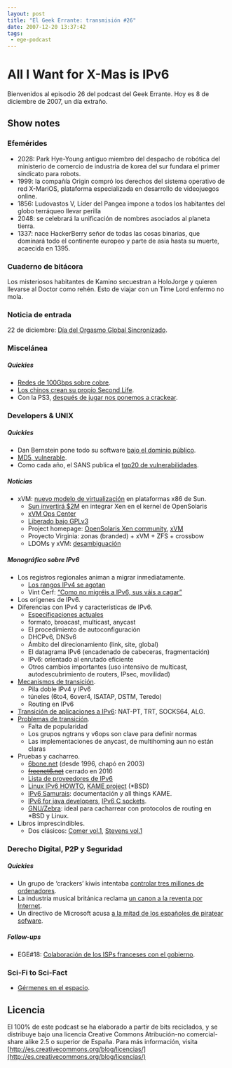 ```yaml
---
layout: post
title: "El Geek Errante: transmisión #26"
date: 2007-12-20 13:37:42
tags:
 - ege-podcast
---
```


# All I Want for X-Mas is IPv6
Bienvenidos al episodio 26 del podcast del Geek Errante. Hoy es 8 de diciembre de 2007, un día extraño.

## Show notes

### Efemérides
- 2028: Park Hye-Young antiguo miembro del despacho de robótica del ministerio de comercio de industria de korea del sur fundara el primer sindicato para robots.
- 1999: la compañía Origin compró los derechos del sistema operativo de red X-MariOS, plataforma especializada en desarrollo de videojuegos online.
- 1856: Ludovastos V, Líder del Pangea impone a todos los habitantes del globo terráqueo llevar perilla
- 2048: se celebrará la unificación de nombres asociados al planeta tierra.
- 1337: nace HackerBerry señor de todas las cosas binarias, que dominará todo el continente europeo y parte de asia hasta su muerte, acaecida en 1395.

### Cuaderno de bitácora
Los misteriosos habitantes de Kamino secuestran a HoloJorge y quieren llevarse al Doctor como rehén. Esto de viajar con un Time Lord enfermo no mola.

### Noticia de entrada
22 de diciembre: [Día del Orgasmo Global Sincronizado](http://www.globalorgasm.org/).

### Miscelánea

##### Quickies
- [Redes de 100Gbps sobre cobre](http://web.archive.org/web/20080421020930/http://blogs.zdnet.com/emergingtech/?p=749).
- [Los chinos crean su propio Second Life](https://gigaom.com/2007/08/25/hipihi/).
- Con la PS3, [después de jugar nos ponemos a crackear](http://web.archive.org/web/20071229024842/http://www.heise-security.co.uk/news/99674).

### Developers & UNIX

##### Quickies
- Dan Bernstein pone todo su software [bajo el dominio público](https://tech.slashdot.org/story/07/11/30/0430201/djb-releases-all-source-to-public-domain).
- [MD5, vulnerable](https://it.slashdot.org/story/07/12/02/0651221/MD5-Proven-Ineffective-for-App-Signatures).
- Como cada año, el SANS publica el [top20 de vulnerabilidades](https://www.schneier.com/blog/archives/2007/12/sans_top_20.html).

##### Noticias
- xVM: [nuevo modelo de virtualización](http://www.itpro.co.uk/127069/sun-outlines-virtualisation-plan) en plataformas x86 de Sun.
    - [Sun invertirá $2M](http://www-archive.xenproject.org/files/xensummit_fall07/03_ToddClayton.pdf) en integrar Xen en el kernel de OpenSolaris
    - [xVM Ops Center](http://www.theregister.co.uk/2007/12/04/sun_xvm_ops_center_release/)
    - [Liberado bajo GPLv3](http://web.archive.org/web/20100529201151/http://blogs.sun.com/barton808/entry/sun_goes_gplv3_talking_to)
    - Project homepage: [OpenSolaris Xen community](http://web.archive.org/web/20140903214344/https://solaris.java.net/), [xVM](https://en.wikipedia.org/wiki/Sun_xVM)
    - Proyecto Virginia: zonas (branded) + xVM + ZFS + crossbow
    - LDOMs y xVM: [desambiguación](http://practical-admin.com/blog/xvm-ldoms-zones-suns-slightly-confusing-sparc-virtualization-offerings/)

##### Monográfico sobre IPv6
- Los registros regionales animan a migrar inmediatamente.
    - [Los rangos IPv4 se agotan](http://arstechnica.com/business/2007/07/the-declaration-of-ipv6-independence/)
    - Vint Cerf: [“Como no migréis a IPv6, sus váis a cagar”](http://news.bbc.co.uk/2/hi/technology/7068140.stm)
- Los orígenes de IPv6.
- Diferencias con IPv4 y características de IPv6.
    - [Especificaciones actuales](http://web.archive.org/web/20090531130928/http://playground.sun.com/ipv6/specs/specifications.html)
    - formato, broacast, multicast, anycast
    - El procedimiento de autoconfiguración
    - DHCPv6, DNSv6
    - Ámbito del direcionamiento (link, site, global)
    - El datagrama IPv6 (encadenado de cabeceras, fragmentación)
    - IPv6: orientado al enrutado eficiente
    - Otros cambios importantes (uso intensivo de multicast, autodescubrimiento de routers, IPsec, movilidad)
- [Mecanismos de transición](https://en.wikipedia.org/wiki/IPv6#Transition_mechanisms).
    - Pila doble IPv4 y IPv6
    - túneles (6to4, 6over4, ISATAP, DSTM, Teredo)
    - Routing en IPv6
- [Transición de aplicaciones a IPv6](https://www.ietf.org/rfc/rfc4038.txt): NAT-PT, TRT, SOCKS64, ALG.
- [Problemas de transición](http://cr.yp.to/djbdns/ipv6mess.html).
    - Falta de popularidad
    - Los grupos ngtrans y v6ops son clave para definir normas
    - Las implementaciones de anycast, de multihoming aun no están claras
- Pruebas y cacharreo.
    - [6bone.net](https://en.wikipedia.org/wiki/6bone) (desde 1996, chapó en 2003)
    - ~~[freenet6.net]()~~ cerrado en 2016
    - [Lista de proveedores de IPv6](https://en.wikipedia.org/wiki/List_of_IPv6_tunnel_brokers)
    - [Linux IPv6 HOWTO](http://www.tldp.org/HOWTO/Linux+IPv6-HOWTO/index.html), [KAME project](http://www.netbsd.org/docs/network/ipv6/) (\*BSD)
    - [IPv6 Samurais](http://ipv6samurais.com/ipv6samurais/): documentación y all things KAME.
    - [IPv6 for java developers](http://docs.oracle.com/javase/1.5.0/docs/guide/net/ipv6_guide/), [IPv6 C sockets](https://www.ietf.org/rfc/rfc2133.txt).
    - [GNU/Zebra](https://www.gnu.org/software/zebra/): ideal para cacharrear con protocolos de routing en \*BSD y Linux.
- Libros imprescindibles.
    - Dos clásicos: [Comer vol.1](https://www.amazon.com/Internetworking-TCP-IP-Vol-5th/dp/0131876716), [Stevens vol.1](https://www.amazon.com/TCP-Illustrated-Protocols-Addison-Wesley-Professional/dp/0201633469)

### Derecho Digital, P2P y Seguridad

##### Quickies
- Un grupo de ‘crackers’ kiwis intentaba [controlar tres millones de ordenadores](http://tecnologia.elpais.com/tecnologia/2007/12/02/actualidad/1196589661_850215.html).
- La industria musical británica reclama [un canon a la reventa por Internet](http://barrapunto.com/article.pl?sid=07/12/05/1738257).
- Un directivo de Microsoft acusa [a la mitad de los españoles de piratear sofware](http://www.elmundo.es/navegante/2007/12/04/tecnologia/1196758241.html).

##### Follow-ups
- EGE#18: [Colaboración de los ISPs franceses con el gobierno](http://www.theregister.co.uk/2007/11/23/france_isps_record/).

### Sci-Fi to Sci-Fact
- [Gérmenes en el espacio](http://scienceblogs.com/aetiology/2007/10/31/salmonella-species-are-frequen/).

## Licencia
El 100% de este podcast se ha elaborado a partir de bits reciclados, y se distribuye bajo una licencia Creative Commons Atribución-no comercial-share alike 2.5 o superior de España. Para más información, visita [http://es.creativecommons.org/blog/licencias/](http://es.creativecommons.org/blog/licencias/)

